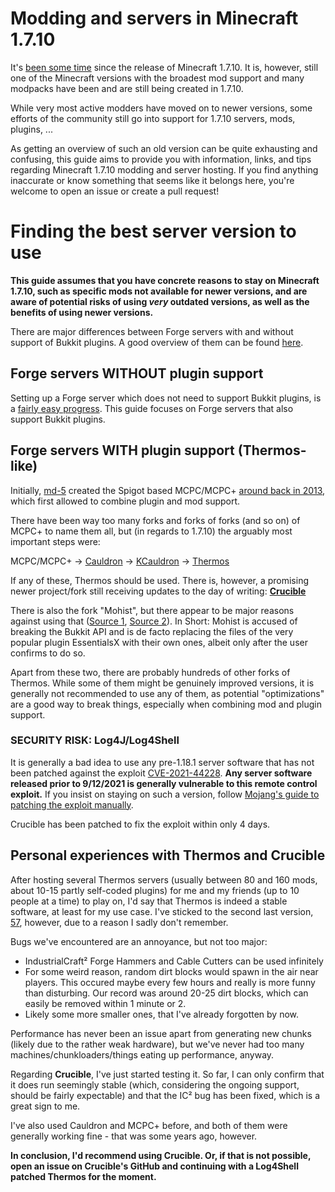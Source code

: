# Modding and servers in Minecraft 1.7.10 
It's [been some time](https://howoldisminecraft1710.today) since the release of Minecraft 1.7.10. It is, however, still one of the Minecraft versions with the broadest mod support and many modpacks have been and are still being created in 1.7.10.

While very most active modders have moved on to newer versions, some efforts of the community still go into support for 1.7.10 servers, mods, plugins, ...

As getting an overview of such an old version can be quite exhausting and confusing, this guide aims to provide you with information, links, and tips regarding Minecraft 1.7.10 modding and server hosting. If you find anything inaccurate or know something that seems like it belongs here, you're welcome to open an issue or create a pull request!

# Finding the best server version to use

**This guide assumes that you have concrete reasons to stay on Minecraft 1.7.10, such as specific mods not available for newer versions, and are aware of potential risks of using *very* outdated versions, as well as the benefits of using newer versions.**

There are major differences between Forge servers with and without support of Bukkit plugins. A good overview of them can be found [here](https://madelinemiller.dev/blog/minecraft-hybrid-servers).

## Forge servers WITHOUT plugin support
Setting up a Forge server which does not need to support Bukkit plugins, is a [fairly easy progress](https://minecraft.fandom.com/wiki/Tutorials/Setting_up_a_Minecraft_Forge_server#1.6_to_1.16.5). This guide focuses on Forge servers that also support Bukkit plugins.

## Forge servers WITH plugin support (Thermos-like)
Initially, [md-5](https://github.com/md-5) created the Spigot based MCPC/MCPC+ [around back in 2013](https://www.minecraftforum.net/forums/support/server-support-and/1883281-what-is-mcpc), which first allowed to combine plugin and mod support.

There have been way too many forks and forks of forks (and so on) of MCPC+ to name them all, but (in regards to 1.7.10) the arguably most important steps were:

MCPC/MCPC+ -> [Cauldron](https://sourceforge.net/projects/cauldron-unofficial/files/1.7.10) -> [KCauldron](https://sourceforge.net/projects/kcauldron/files) -> [Thermos](https://github.com/CyberdyneCC/Thermos)

If any of these, Thermos should be used. There is, however, a promising newer project/fork still receiving updates to the day of writing: [**Crucible**](https://github.com/CrucibleMC/Crucible)

There is also the fork "Mohist", but there appear to be major reasons against using that ([Source 1](https://github.com/kennytv/list-of-shame), [Source 2](https://essentialsx.net/do-not-use-mohist.html)). In Short: Mohist is accused of breaking the Bukkit API and is de facto replacing the files of the very popular plugin EssentialsX with their own ones, albeit only after the user confirms to do so.

Apart from these two, there are probably hundreds of other forks of Thermos. While some of them might be genuinely improved versions, it is generally not recommended to use any of them, as potential "optimizations" are a good way to break things, especially when combining mod and plugin support.

### SECURITY RISK: Log4J/Log4Shell
It is generally a bad idea to use any pre-1.18.1 server software that has not been patched against the exploit [CVE-2021-44228](https://cve.mitre.org/cgi-bin/cvename.cgi?name=CVE-2021-44228).
**Any server software released prior to 9/12/2021 is generally vulnerable to this remote control exploit.**
If you insist on staying on such a version, follow [Mojang's guide to patching the exploit manually](https://www.minecraft.net/nl-nl/article/important-message--security-vulnerability-java-edition).

Crucible has been patched to fix the exploit within only 4 days.

## Personal experiences with Thermos and Crucible
After hosting several Thermos servers (usually between 80 and 160 mods, about 10-15 partly self-coded plugins) for me and my friends (up to 10 people at a time) to play on, I'd say that Thermos is indeed a stable software, at least for my use case. I've sticked to the second last version, [57](https://github.com/CyberdyneCC/Thermos/releases/tag/57), however, due to a reason I sadly don't remember.

Bugs we've encountered are an annoyance, but not too major:
* IndustrialCraft² Forge Hammers and Cable Cutters can be used infinitely
* For some weird reason, random dirt blocks would spawn in the air near players. This occured maybe every few hours and really is more funny than disturbing. Our record was around 20-25 dirt blocks, which can easily be removed within 1 minute or 2.
* Likely some more smaller ones, that I've already forgotten by now.

Performance has never been an issue apart from generating new chunks (likely due to the rather weak hardware), but we've never had too many machines/chunkloaders/things eating up performance, anyway.

Regarding **Crucible**, I've just started testing it. So far, I can only confirm that it does run seemingly stable (which, considering the ongoing support, should be fairly expectable) and that the IC² bug has been fixed, which is a great sign to me.

I've also used Cauldron and MCPC+ before, and both of them were generally working fine - that was some years ago, however.

**In conclusion, I'd recommend using Crucible. Or, if that is not possible, open an issue on Crucible's GitHub and continuing with a Log4Shell patched Thermos for the moment.**
